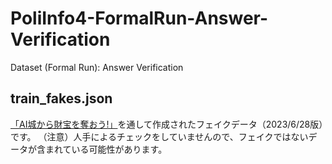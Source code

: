# PoliInfo4-FormalRun-Answer-Verification
Dataset (Formal Run): Answer Verification

## train_fakes.json
[「AI城から財宝を奪おう!」](https://sites.google.com/view/poliinfo4/game)を通して作成されたフェイクデータ（2023/6/28版）です。
（注意）人手によるチェックをしていませんので、フェイクではないデータが含まれている可能性があります。
